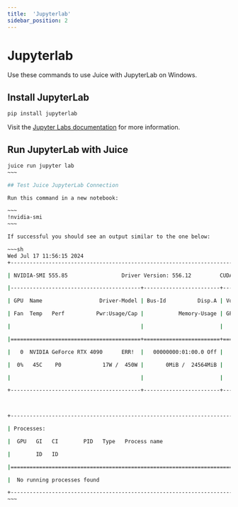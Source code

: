 ```yaml
---
title:  'Jupyterlab'
sidebar_position: 2
---
```


# Jupyterlab

Use these commands to use Juice with JupyterLab on Windows. 

## Install JupyterLab

~~~sh
pip install jupyterlab 
~~~

Visit the [Jupyter Labs documentation](https://docs.jupyter.org/en/latest/) for more information.

## Run JupyterLab with Juice

~~~~sh
juice run jupyter lab 
~~~

## Test Juice JupyterLab Connection

Run this command in a new notebook:

~~~
!nvidia-smi 
~~~

If successful you should see an output similar to the one below:

~~~sh
Wed Jul 17 11:56:15 2024      
+-----------------------------------------------------------------------------------------+ 

| NVIDIA-SMI 555.85                 Driver Version: 556.12         CUDA Version: 12.5     | 

|-----------------------------------------+------------------------+----------------------+ 

| GPU  Name                  Driver-Model | Bus-Id          Disp.A | Volatile Uncorr. ECC | 

| Fan  Temp   Perf          Pwr:Usage/Cap |           Memory-Usage | GPU-Util  Compute M. | 

|                                         |                        |               MIG M. | 

|=========================================+========================+======================| 

|   0  NVIDIA GeForce RTX 4090      ERR!  |   00000000:01:00.0 Off |                  Off | 

|  0%   45C    P0             17W /  450W |       0MiB /  24564MiB |      0%      Default | 

|                                         |                        |                  N/A | 

+-----------------------------------------+------------------------+----------------------+ 

                                                                                        

+-----------------------------------------------------------------------------------------+ 

| Processes:                                                                              | 

|  GPU   GI   CI        PID   Type   Process name                              GPU Memory | 

|        ID   ID                                                               Usage      | 

|=========================================================================================| 

|  No running processes found                                                             | 

+-----------------------------------------------------------------------------------------+ 
~~~
